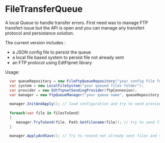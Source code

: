 FileTransferQueue
========

A local Queue to handle transfer errors. First need was to manage FTP transfert issue but the API is open and you can manage any transfert protocol and persistance solution.

The current version includes :
- a JSON config file to persist the queue
- a local file based system to persist file not already sent
- an FTP protocol using EdtFtpnet library


Usage:

```csharp
  var queueRepository = new FileFtpQueueRepository("your config file folder");
  var system = new LocalFileSystem("your queued files folder");
  var provider = new EdtftpnetSendingProvider(ftpConnexion);
  var manager = new FtpQueueManager("your queue name", queueRepository, system, provider);
  
  manager.InitAndApply(); // load configuration and try to send previously queued items
  
  foreach(var file in filesToSend)
  {
     manager.TryToSend(file, Path.GetFilename(file)); // try to send files in our current process
  }
  
  manager.ApplyAndSave(); // Try to resend not already sent files and save queue content (so, these files are not be sent but will be resend at the next restart)
```
